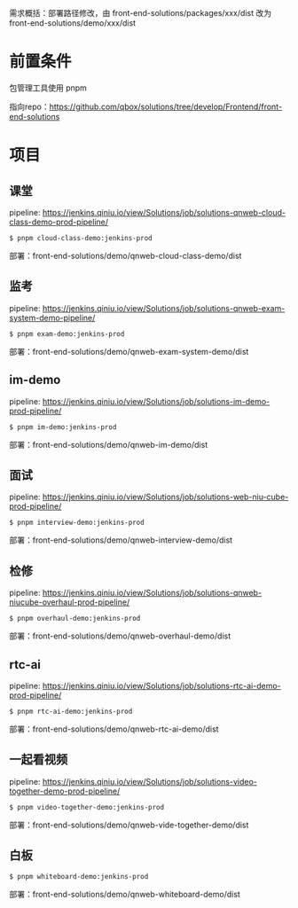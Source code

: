 需求概括：部署路径修改，由 front-end-solutions/packages/xxx/dist 改为 front-end-solutions/demo/xxx/dist

# 前置条件

包管理工具使用 pnpm

指向repo：https://github.com/qbox/solutions/tree/develop/Frontend/front-end-solutions

# 项目

## 课堂

pipeline: https://jenkins.qiniu.io/view/Solutions/job/solutions-qnweb-cloud-class-demo-prod-pipeline/

```shell
$ pnpm cloud-class-demo:jenkins-prod
```

部署：front-end-solutions/demo/qnweb-cloud-class-demo/dist

## 监考

pipeline: https://jenkins.qiniu.io/view/Solutions/job/solutions-qnweb-exam-system-demo-pipeline/

```shell
$ pnpm exam-demo:jenkins-prod
```

部署：front-end-solutions/demo/qnweb-exam-system-demo/dist

## im-demo

pipeline: https://jenkins.qiniu.io/view/Solutions/job/solutions-im-demo-prod-pipeline/

```shell
$ pnpm im-demo:jenkins-prod
```

部署：front-end-solutions/demo/qnweb-im-demo/dist

## 面试

pipeline: https://jenkins.qiniu.io/view/Solutions/job/solutions-web-niu-cube-prod-pipeline/

```shell
$ pnpm interview-demo:jenkins-prod
```

部署：front-end-solutions/demo/qnweb-interview-demo/dist

## 检修

pipeline: https://jenkins.qiniu.io/view/Solutions/job/solutions-qnweb-niucube-overhaul-prod-pipeline/

```shell
$ pnpm overhaul-demo:jenkins-prod
```

部署：front-end-solutions/demo/qnweb-overhaul-demo/dist

## rtc-ai

pipeline: https://jenkins.qiniu.io/view/Solutions/job/solutions-rtc-ai-demo-prod-pipeline/

```shell
$ pnpm rtc-ai-demo:jenkins-prod
```

部署：front-end-solutions/demo/qnweb-rtc-ai-demo/dist

## 一起看视频

pipeline: https://jenkins.qiniu.io/view/Solutions/job/solutions-video-together-demo-prod-pipeline/

```shell
$ pnpm video-together-demo:jenkins-prod
```

部署：front-end-solutions/demo/qnweb-vide-together-demo/dist

## 白板

```shell
$ pnpm whiteboard-demo:jenkins-prod
```

部署：front-end-solutions/demo/qnweb-whiteboard-demo/dist
